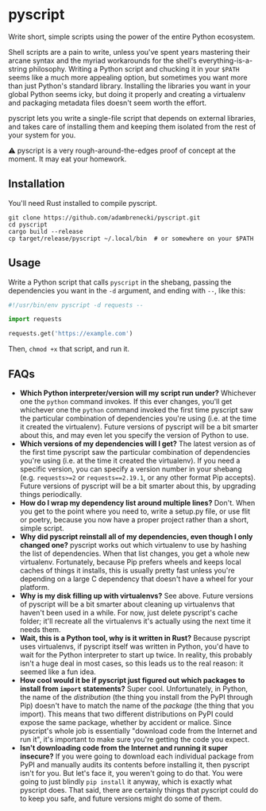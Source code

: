 # pyscript

Write short, simple scripts using the power of the entire Python ecosystem.

Shell scripts are a pain to write, unless you've spent years mastering their arcane syntax and the myriad workarounds for the shell's everything-is-a-string philosophy. Writing a Python script and chucking it in your `$PATH` seems like a much more appealing option, but sometimes you want more than just Python's standard library. Installing the libraries you want in your global Python seems icky, but doing it properly and creating a virtualenv and packaging metadata files doesn't seem worth the effort.

pyscript lets you write a single-file script that depends on external libraries, and takes care of installing them and keeping them isolated from the rest of your system for you.

⚠️ pyscript is a very rough-around-the-edges proof of concept at the moment. It may eat your homework.

## Installation

You'll need Rust installed to compile pyscript.

```
git clone https://github.com/adambrenecki/pyscript.git
cd pyscript
cargo build --release
cp target/release/pyscript ~/.local/bin  # or somewhere on your $PATH
```

## Usage

Write a Python script that calls `pyscript` in the shebang, passing the dependencies you want in the `-d` argument, and ending with `--`, like this:

```python
#!/usr/bin/env pyscript -d requests --

import requests

requests.get('https://example.com')
```

Then, `chmod +x` that script, and run it.

## FAQs

- **Which Python interpreter/version will my script run under?** Whichever one the `python` command invokes. If this ever changes, you'll get whichever one the `python` command invoked the first time pyscript saw the particular combination of dependencies you're using (i.e. at the time it created the virtualenv). Future versions of pyscript will be a bit smarter about this, and may even let you specify the version of Python to use.
- **Which versions of my dependencies will I get?** The latest version as of the first time pyscript saw the particular combination of dependencies you're using (i.e. at the time it created the virtualenv). If you need a specific version, you can specify a version number in your shebang (e.g. `requests>=2` or `requests==2.19.1`, or any other format Pip accepts). Future versions of pyscript will be a bit smarter about this, by upgrading things periodically.
- **How do I wrap my dependency list around multiple lines?** Don't. When you get to the point where you need to, write a setup.py file, or use flit or poetry, because you now have a proper project rather than a short, simple script.
- **Why did pyscript reinstall all of my dependencies, even though I only changed one?** pyscript works out which virtualenv to use by hashing the list of dependencies. When that list changes, you get a whole new virtualenv. Fortunately, because Pip prefers wheels and keeps local caches of things it installs, this is usually pretty fast unless you're depending on a large C dependency that doesn't have a wheel for your platform.
- **Why is my disk filling up with virtualenvs?** See above. Future versions of pyscript will be a bit smarter about cleaning up virtualenvs that haven't been used in a while. For now, just delete pyscript's cache folder; it'll recreate all the virtualenvs it's actually using the next time it needs them.
- **Wait, this is a Python tool, why is it written in Rust?** Because pyscript uses virtualenvs, if pyscript itself was written in Python, you'd have to wait for the Python interpreter to start up twice. In reality, this probably isn't a huge deal in most cases, so this leads us to the real reason: it seemed like a fun idea.
- **How cool would it be if pyscript just figured out which packages to install from `import` statements?** Super cool. Unfortunately, in Python, the name of the _distribution_ (the thing you install from the PyPI through Pip) doesn't have to match the name of the _package_ (the thing that you import). This means that two different distributions on PyPI could expose the same package, whether by accident or malice. Since pyscript's whole job is essentially "download code from the Internet and run it", it's important to make sure you're getting the code you expect.
- **Isn't downloading code from the Internet and running it super insecure?** If you were going to download each individual package from PyPI and manually audits its contents before installing it, then pyscript isn't for you. But let's face it, you weren't going to do that. You were going to just blindly `pip install` it anyway, which is exactly what pyscript does. That said, there are certainly things that pyscript could do to keep you safe, and future versions might do some of them.